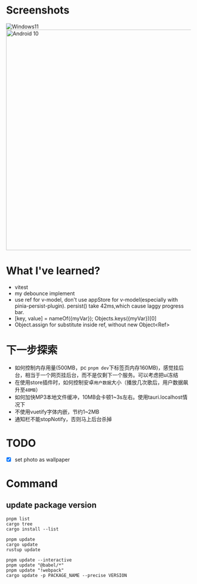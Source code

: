 # Screenshots
![Windows11](https://github.com/AClon314/tauri-vuetify-learn/assets/30747832/a80eb945-f067-4bc9-b6b1-944264afa5fa)
<img src="https://github.com/AClon314/tauri-vuetify-learn/assets/30747832/b3ea90f7-784c-4bbe-932c-1a77183c4fe1" alt="Android 10" height="600" />

# What I've learned?
- vitest
- my debounce implement
- use ref for v-model, don't use appStore for v-model(especially with pinia-persist-plugin).
persist() take 42ms,which cause laggy progress bar.
- [key, value] = nameOf({myVar}); Objects.keys({myVar})[0]
- Object.assign for substitute inside ref, without new Object\<Ref\>

# 下一步探索
- 如何控制内存用量(500MB，pc `pnpm dev`下标签页内存160MB)，感觉挂后台，相当于一个网页挂后台，而不是仅剩下一个服务。可以考虑把ui冻结
- 在使用store插件时，如何控制安卓`用户数据`大小（播放几次歌后，用户数据飙升至`40MB`）
- 如何加快MP3本地文件缓冲，10MB会卡顿1~3s左右。使用tauri.localhost情况下
- 不使用vuetify字体内嵌，节约1~2MB
- 通知栏不能stopNotify，否则马上后台杀掉

# TODO
- [x] set photo as wallpaper

# Command
## update package version

```batch
pnpm list
cargo tree
cargo install --list

pnpm update
cargo update
rustup update

pnpm update --interactive
pnpm update "@babel/*"
pnpm update "!webpack"
cargo update -p PACKAGE_NAME --precise VERSION
```
